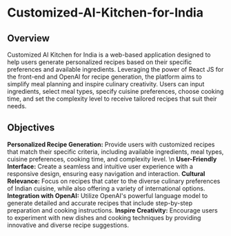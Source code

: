 # Customized-AI-Kitchen-for-India

## Overview
Customized AI Kitchen for India is a web-based application designed to help users generate personalized recipes based on their specific preferences and available ingredients. Leveraging the power of React JS for the front-end and OpenAI for recipe generation, the platform aims to simplify meal planning and inspire culinary creativity. Users can input ingredients, select meal types, specify cuisine preferences, choose cooking time, and set the complexity level to receive tailored recipes that suit their needs.

## Objectives
**Personalized Recipe Generation:** Provide users with customized recipes that match their specific criteria, including available ingredients, meal types, cuisine preferences, cooking time, and complexity level. \n
**User-Friendly Interface:** Create a seamless and intuitive user experience with a responsive design, ensuring easy navigation and interaction.
**Cultural Relevance:** Focus on recipes that cater to the diverse culinary preferences of Indian cuisine, while also offering a variety of international options.
**Integration with OpenAI:** Utilize OpenAI's powerful language model to generate detailed and accurate recipes that include step-by-step preparation and cooking instructions.
**Inspire Creativity:** Encourage users to experiment with new dishes and cooking techniques by providing innovative and diverse recipe suggestions.

